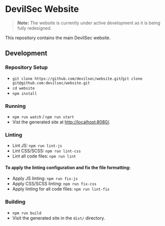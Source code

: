 # DevilSec Website

> **Note:** The website is currently under active development as it is being fully redesigned.

This repository contains the main DevilSec website.


## Development
### Repository Setup
- `git clone https://github.com/devilsec/website.git`/`git clone git@github.com:devilsec/website.git`
- `cd website`
- `npm install`

### Running
- `npm run watch` / `npm run start`
- Vist the generated site at [http://localhost:8080/](http://localhost:8080/).

### Linting

- Lint JS: `npm run lint-js`
- Lint CSS/SCSS: `npm run lint-css`
- Lint all code files: `npm run lint`

#### To apply the linting configuration and fix the file formatting:

- Apply JS linting: `npm run fix-js`
- Apply CSS/SCSS linting: `npm run fix-css`
- Apply linting for all code files: `npm run lint-fix`

### Building
- `npm run build`
- Visit the generated site in the `dist/` directory.
